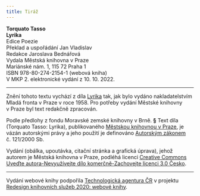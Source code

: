 ```yaml
---
title: Tiráž
---
```


**Torquato Tasso    
Lyrika**  
Edice Poezie  
Překlad a uspořádání Jan Vladislav  
Redakce Jaroslava Bednářová  
Vydala Městská knihovna v Praze  
Mariánské nám. 1, 115 72 Praha 1  
ISBN 978-80-274-2154-1 (webová kniha)  
V MKP 2. elektronické vydání z 10. 10. 2022.

***

Znění tohoto textu vychází z díla [Lyrika](https://search.mlp.cz/cz/titul/lyrika/158280/#/getPodobneTituly=deskriptory-eq:97604239-amp:key-eq:158280) tak, jak bylo vydáno nakladatelstvím Mladá fronta v Praze v roce 1958. Pro potřeby vydání Městské knihovny v Praze byl text redakčně zpracován.

Podle předlohy z fondu Moravské zemské knihovny v Brně.
**§**
Text díla (Torquato Tasso: Lyrika), publikovaného [Městskou knihovnou v Praze](https://www.mlp.cz/cz/), je vázán autorskými právy a jeho použití je definováno [Autorským zákonem](https://www.mkcr.cz/predpisy-zakonu-709.html) č. 121/2000 Sb.

Vydání (obálka, upoutávka, citační stránka a grafická úprava), jehož autorem je Městská knihovna v Praze, podléhá licenci [Creative Commons Uveďte autora-Nevyužívejte dílo komerčně-Zachovejte licenci 3.0 Česko](https://creativecommons.org/licenses/by-nc-sa/3.0/cz/).


***

Vydání webové knihy podpořila [Technologická agentura ČR](https://www.tacr.cz/) v projektu [Redesign knihovních služeb 2020: webové knihy](https://starfos.tacr.cz/cs/project/TL04000391).